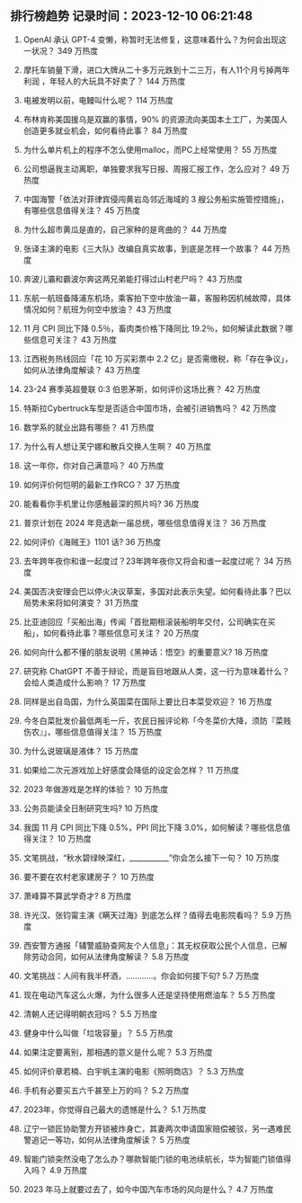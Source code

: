 
## 排行榜趋势 记录时间：2023-12-10 06:21:48
  
  1. OpenAI 承认 GPT-4 变懒，称暂时无法修复，这意味着什么？为何会出现这一状况？ 349 万热度
    
  2. 摩托车销量下滑，进口大牌从二十多万元跌到十二三万，有人11个月亏掉两年利润 ，年轻人的大玩具不好卖了？ 144 万热度
    
  3. 电被发明以前，电鳗叫什么呢？ 114 万热度
    
  4. 布林肯称美国援乌是双赢的事情，90% 的资源流向美国本土工厂，为美国人创造更多就业机会，如何看待此事？ 84 万热度
    
  5. 为什么单片机上的程序不怎么使用malloc，而PC上经常使用？ 55 万热度
    
  6. 公司想逼我主动离职，单独要求我写日报、周报汇报工作，怎么应对？ 49 万热度
    
  7. 中国海警「依法对菲律宾侵闯黄岩岛邻近海域的 3 艘公务船实施管控措施」，有哪些信息值得关注？ 45 万热度
    
  8. 为什么超市黄瓜是直的，自己家种的是弯曲的？ 44 万热度
    
  9. 张译主演的电影《三大队》改编自真实故事，到底是怎样一个故事？ 44 万热度
    
  10. 奔波儿灞​和霸波尔奔这两兄弟能打得过山村老尸​吗？ 43 万热度
    
  11. 东航一航班备降浦东机场，乘客拍下空中放油一幕，客服称因机械故障，具体情况如何？航班为何空中放油？ 43 万热度
    
  12. 11 月 CPI 同比下降 0.5％，畜肉类价格下降同比 19.2％，如何解读此数据？哪些信息可关注？ 43 万热度
    
  13. 江西税务热线回应「花 10 万买彩票中 2.2 亿」是否需缴税，称「存在争议」，如何从法律角度解读？ 43 万热度
    
  14. 23-24 赛季英超曼联 0:3 伯恩茅斯，如何评价这场比赛？ 42 万热度
    
  15. 特斯拉Cybertruck车型是否适合中国市场，会被引进销售吗？ 42 万热度
    
  16. 数学系的就业出路有哪些？ 41 万热度
    
  17. 为什么有人想让芙宁娜和散兵交换人生啊？ 40 万热度
    
  18. 这一年你，你对自己满意吗？ 40 万热度
    
  19. 如何评价何恺明的最新工作RCG？ 37 万热度
    
  20. 能看看你手机里让你感触最深的照片吗? 36 万热度
    
  21. 普京计划在 2024 年竞选新一届总统，哪些信息值得关注？ 36 万热度
    
  22. 如何评价《海贼王》1101 话? 36 万热度
    
  23. 去年跨年夜你和谁一起度过？23年跨年夜你又将会和谁一起度过呢？ 34 万热度
    
  24. 美国否决安理会巴以停火决议草案，多国对此表示失望。如何看待此事？巴以局势未来将如何演变？ 31 万热度
    
  25. 比亚迪回应「买船出海」传闻「首批期租滚装船明年交付，公司确实在买船」，如何看待此事？哪些信息可关注？ 20 万热度
    
  26. 如何向什么都不懂的朋友说明《黑神话：悟空》的重要意义? 18 万热度
    
  27. 研究称 ChatGPT 不善于辩论，而是盲目地跟从人类，这一行为意味着什么？会给人类造成什么影响？ 17 万热度
    
  28. 同样是出自岛国，为什么英国菜在国际上要比日本菜受欢迎？ 16 万热度
    
  29. 今冬白菜批发价最低两毛一斤，农民日报评论称「今冬菜价大降，须防『菜贱伤农』」，哪些信息值得关注？ 15 万热度
    
  30. 为什么说玻璃是液体？ 15 万热度
    
  31. 如果给二次元游戏加上好感度会降低的设定会怎样？ 11 万热度
    
  32. 2023 年做游戏是怎样的体验？ 10 万热度
    
  33. 公务员能读全日制研究生吗? 10 万热度
    
  34. 我国 11 月 CPI 同比下降 0.5%，PPI 同比下降 3.0%，如何解读？哪些信息值得关注？ 10 万热度
    
  35. 文笔挑战，“秋水碧绿映深红，___________”你会怎么接下一句？ 10 万热度
    
  36. 要不要在农村老家建房子？ 10 万热度
    
  37. 萧峰算不算武学奇才? 8 万热度
    
  38. 许光汉、张钧甯主演《瞒天过海》到底怎么样？值得去电影院看吗？ 5.9 万热度
    
  39. 西安警方通报「辅警威胁查网友个人信息」：其无权获取公民个人信息，已解除劳动合同，如何从法律角度解读？ 5.8 万热度
    
  40. 文笔挑战：人间有我半杯酒，…………。你会如何接下句? 5.7 万热度
    
  41. 现在电动汽车这么火爆，为什么很多人还是坚持使用燃油车？ 5.5 万热度
    
  42. 清朝人还记得明朝衣冠吗？ 5.5 万热度
    
  43. 健身中什么叫做「垃圾容量」？ 5.5 万热度
    
  44. 如果注定要离别，那相遇的意义是什么呢？ 5.3 万热度
    
  45. 如何评价章若楠、白宇帆主演的电影《照明商店》？ 5.3 万热度
    
  46. 手机有必要买五六千甚至上万的吗？ 5.2 万热度
    
  47. 2023年，你觉得自己最大的遗憾是什么？ 5.1 万热度
    
  48. 辽宁一锁匠协助警方开锁被炸身亡，其妻两次申请国家赔偿被驳，另一遇难民警追记一等功，如何从法律角度解读？ 5 万热度
    
  49. 智能门锁突然没电了怎么办？哪款智能门锁的电池续航长，华为智能门锁值得入吗？ 4.9 万热度
    
  50. 2023 年马上就要过去了，如今中国汽车市场的风向是什么？ 4.7 万热度
    